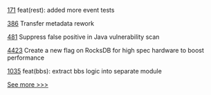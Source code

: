 
[171](https://github.com/hyperledger/aries-framework-javascript-ext/pull/171) feat(rest): added more event tests

[386](https://github.com/hyperledger-labs/fabric-token-sdk/pull/386) Transfer metadata rework

[481](https://github.com/hyperledger/fabric-gateway/pull/481) Suppress false positive in Java vulnerability scan

[4423](https://github.com/hyperledger/besu/pull/4423) Create a new flag on RocksDB for high spec hardware to boost performance

[1035](https://github.com/hyperledger/aries-framework-javascript/pull/1035) feat(bbs): extract bbs logic into separate module


[See more >>>](https://start-here.hyperledger.org/pull-requests)
